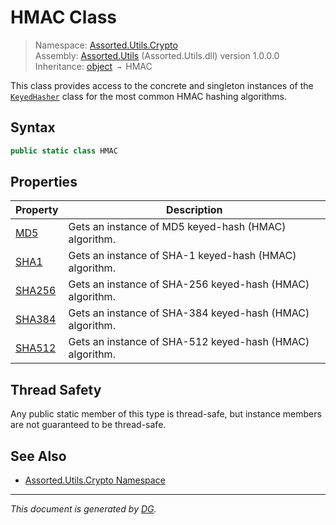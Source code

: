 ﻿# HMAC Class

> Namespace: [Assorted.Utils.Crypto](_toc.Assorted.Utils.md#Assorted.Utils.Crypto%20Namespace)\
> Assembly: [Assorted.Utils](_toc.Assorted.Utils.md) (Assorted.Utils.dll) version 1.0.0.0\
> Inheritance: [object](https://docs.microsoft.com/en-us/dotnet/api/system.object) `→` HMAC

This class provides access to the concrete and singleton instances of the [`KeyedHasher`](Assorted.Utils.Crypto.KeyedHasher.md) class for the most common HMAC hashing algorithms.

## Syntax

```csharp
public static class HMAC
```

## Properties

Property | Description
--- | ---
[MD5](Assorted.Utils.Crypto.HMAC.MD5.md) | Gets an instance of MD5 keyed-hash (HMAC) algorithm.
[SHA1](Assorted.Utils.Crypto.HMAC.SHA1.md) | Gets an instance of SHA-1 keyed-hash (HMAC) algorithm.
[SHA256](Assorted.Utils.Crypto.HMAC.SHA256.md) | Gets an instance of SHA-256 keyed-hash (HMAC) algorithm.
[SHA384](Assorted.Utils.Crypto.HMAC.SHA384.md) | Gets an instance of SHA-384 keyed-hash (HMAC) algorithm.
[SHA512](Assorted.Utils.Crypto.HMAC.SHA512.md) | Gets an instance of SHA-512 keyed-hash (HMAC) algorithm.

## Thread Safety

Any public static member of this type is thread\-safe, but instance members are not guaranteed to be thread\-safe.

## See Also

- [Assorted.Utils.Crypto Namespace](_toc.Assorted.Utils.md#Assorted.Utils.Crypto%20Namespace)

---

_This document is generated by [DG](https://github.com/Khojasteh/dg)._
